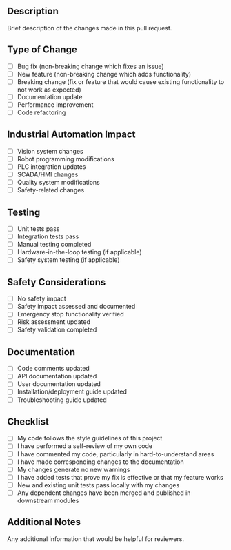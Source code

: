 ## Description

Brief description of the changes made in this pull request.

## Type of Change

- [ ] Bug fix (non-breaking change which fixes an issue)
- [ ] New feature (non-breaking change which adds functionality)
- [ ] Breaking change (fix or feature that would cause existing functionality to not work as expected)
- [ ] Documentation update
- [ ] Performance improvement
- [ ] Code refactoring

## Industrial Automation Impact

- [ ] Vision system changes
- [ ] Robot programming modifications
- [ ] PLC integration updates
- [ ] SCADA/HMI changes
- [ ] Quality system modifications
- [ ] Safety-related changes

## Testing

- [ ] Unit tests pass
- [ ] Integration tests pass
- [ ] Manual testing completed
- [ ] Hardware-in-the-loop testing (if applicable)
- [ ] Safety system testing (if applicable)

## Safety Considerations

- [ ] No safety impact
- [ ] Safety impact assessed and documented
- [ ] Emergency stop functionality verified
- [ ] Risk assessment updated
- [ ] Safety validation completed

## Documentation

- [ ] Code comments updated
- [ ] API documentation updated
- [ ] User documentation updated
- [ ] Installation/deployment guide updated
- [ ] Troubleshooting guide updated

## Checklist

- [ ] My code follows the style guidelines of this project
- [ ] I have performed a self-review of my own code
- [ ] I have commented my code, particularly in hard-to-understand areas
- [ ] I have made corresponding changes to the documentation
- [ ] My changes generate no new warnings
- [ ] I have added tests that prove my fix is effective or that my feature works
- [ ] New and existing unit tests pass locally with my changes
- [ ] Any dependent changes have been merged and published in downstream modules

## Additional Notes

Any additional information that would be helpful for reviewers.
